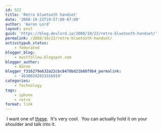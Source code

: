 ```yaml
---
id: 522
title: 'Retro bluetooth handset'
date: '2008-10-22T19:57:00-07:00'
author: 'Aaron Lord'
layout: post
guid: 'https://blog.devlord.io/2008/10/22/retro-bluetooth-handset/'
permalink: /2008/10/22/retro-bluetooth-handset/
activitypub_status:
    - federated
blogger_blog:
    - mustfollow.blogspot.com
blogger_author:
    - Aaron
blogger_f316279e632a22cbc8478bd21b80f9b4_permalink:
    - '46300242823316919'
categories:
    - Technology
tags:
    - iphone
    - retro
format: link
---
```


<a href="http://www.thinkgeek.com/gadgets/cellphone/8928/"><img src="http://www.thinkgeek.com/images/products/additional/large/bluetooth_retro_handset_off.jpg" alt="" border="0" /></a>
I want one of <a href="http://www.thinkgeek.com/gadgets/cellphone/8928/">these</a>.  It's very cool.  You can actually hold it on your shoulder and talk into it.
<div class="blogger-post-footer"><img src="" alt="" width="1" height="1" /></div>